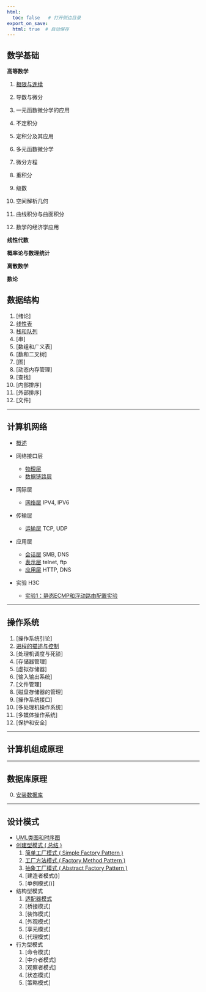 ```yaml
---
html:
  toc: false   # 打开侧边目录
export_on_save:
  html: true  # 自动保存
---
```


## 数学基础

**高等数学**

1. [极限与连续](./math/高数/极限与连续.html)

2. 导数与微分

3. 一元函数微分学的应用

4. 不定积分

5. 定积分及其应用

6. 多元函数微分学

7. 微分方程

8. 重积分

9. 级数

10. 空间解析几何

11. 曲线积分与曲面积分

12. 数学的经济学应用

**线性代数**

**概率论与数理统计**

**离散数学**

**数论**

## 数据结构
1. [绪论]
2. [线性表](./数据结构/线性表.html)
3. [栈和队列](./数据结构/栈和队列.html)
4. [串]
5. [数组和广义表]
6. [数和二叉树]
7. [图]
8. [动态内存管理]
9. [查找]
10. [内部排序]
11. [外部排序]
12. [文件]

---
## 计算机网络

* [概述]()  
* 网络接口层
  * [物理层]()
  * [数据链路层]()
* 网际层
  * [网络层]() IPV4, IPV6
* 传输层
  * [运输层]() TCP, UDP
* 应用层
  * [会话层]() SMB, DNS
  * [表示层]() telnet, ftp
  * [应用层](./计算机网络/应用层.html) HTTP, DNS

* 实验 H3C
  * [实验1：静态ECMP和浮动路由配置实验](./计算机网络/实验1：静态ECMP和浮动路由配置实验.html)

---
## 操作系统

1. [操作系统引论]
2. [进程的描述与控制]()
3. [处理机调度与死锁]
4. [存储器管理]
5. [虚拟存储器]
6. [输入输出系统]
7. [文件管理]
8. [磁盘存储器的管理]
9. [操作系统接口]
10. [多处理机操作系统]
11. [多媒体操作系统]
12. [保护和安全]

---
## 计算机组成原理


---
## 数据库原理

0. [安装数据库](./数据库原理/安装数据库.html)

---
## 设计模式

* [UML类图和时序图]()
* [创建型模式 ( 总结 )](./设计模式/创建型模式.html)
    1. [简单工厂模式 ( Simple Factory Pattern )](./设计模式/简单工厂模式.html)
    2. [工厂方法模式 ( Factory Method Pattern )](./设计模式/工厂方法模式.html)
    3. [抽象工厂模式 ( Abstract Factory Pattern )](./设计模式/抽象工厂模式.html)
    4. [建造者模式()]
    5. [单例模式()]
* 结构型模式
    1. [适配器模式](./设计模式/适配器模式.html)
    2. [桥接模式]
    3. [装饰模式]
    4. [外观模式]
    5. [享元模式]
    6. [代理模式]
* 行为型模式
    1. [命令模式]
    2. [中介者模式]
    3. [观察者模式]
    4. [状态模式]
    5. [策略模式]